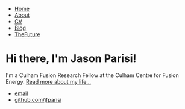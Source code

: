 <html>
	<head>
		<title>Jason Parisi, Fusion Scientist</title>
		<!-- link to main stylesheet -->
		<link rel="stylesheet" type="text/css" href="/css/main.css">
	</head>
	<body>
		<nav>
    		<ul>
        		<li><a href="/">Home</a></li>
	        	<li><a href="/about">About</a></li>
        		<li><a href="/cv">CV</a></li>
        		<li><a href="/blog">Blog</a></li>
			<li><a href="/the future of fusion energy">TheFuture</a></li>
    		</ul>
		</nav>
		<div class="container">
    		<div class="blurb">
        		<h1>Hi there, I'm Jason Parisi!</h1>
				<p>I'm a Culham Fusion Research Fellow at the Culham Centre for Fusion Energy. <a href="/about">Read more about my life...</a></p>
    		</div><!-- /.blurb -->
		</div><!-- /.container -->
		<footer>
    		<ul>
        		<li><a href="mailto:jasonfrancisparisi@gmail.com">email</a></li>
        		<li><a href="https://github.com/jfparisi">github.com/jfparisi</a></li>
			</ul>
		</footer>
	</body>
</html>
